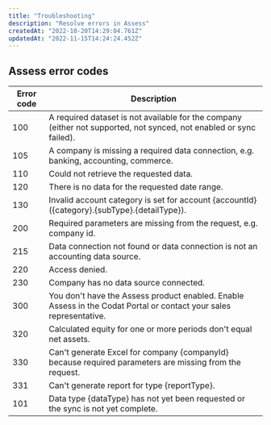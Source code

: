 ```yaml
---
title: "Troubleshooting"
description: "Resolve errors in Assess"
createdAt: "2022-10-20T14:29:04.761Z"
updatedAt: "2022-11-15T14:24:24.452Z"
---
```


## Assess error codes

|Error code|Description|
|----------|-----------|
|100|A required dataset is not available for the company (either not supported, not synced, not enabled or sync failed).|
|105|A company is missing a required data connection, e.g. banking, accounting, commerce.|
|110|Could not retrieve the requested data.|
|120|There is no data for the requested date range.|
|130|Invalid account category is set for account {accountId} ({category}.{subType}.{detailType}).|
|200|Required parameters are missing from the request, e.g. company id.|
|215|Data connection not found or data connection is not an accounting data source.|
|220|Access denied.|
|230|Company has no data source connected.|
|300|You don't have the Assess product enabled. Enable Assess in the Codat Portal or contact your sales representative.|
|320|Calculated equity for one or more periods don't equal net assets.|
|330|Can't generate Excel for company {companyId} because required parameters are missing from the request.|
|331|Can't generate report for type {reportType}.|
|101|Data type {dataType} has not yet been requested or the sync is not yet complete.|
